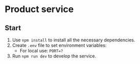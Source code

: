 # Product service

## Start

1. Use `npm install` to install all the necessary dependencies.
2. Create `.env` file to set environment variables:
    - For local use: `PORT=?` 
3. Run `npm run dev` to develop the service.